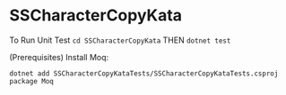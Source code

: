 # SSCharacterCopyKata

To Run Unit Test
`cd SSCharacterCopyKata` THEN
`dotnet test`

(Prerequisites) Install Moq:

`dotnet add SSCharacterCopyKataTests/SSCharacterCopyKataTests.csproj package Moq`
